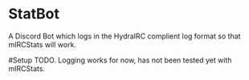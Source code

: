 # StatBot
A Discord Bot which logs in the HydraIRC complient log format so that mIRCStats will work.

#Setup
TODO. Logging works for now, has not been tested yet with mIRCStats.